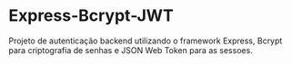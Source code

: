 # Express-Bcrypt-JWT
Projeto de autenticação backend utilizando o framework Express, Bcrypt para criptografia de senhas e JSON Web Token para as sessoes.
